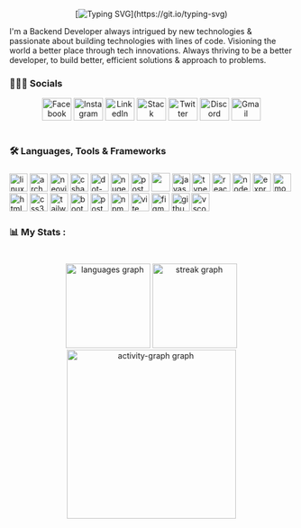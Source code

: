<div align="center">
 
[![Typing SVG](https://readme-typing-svg.herokuapp.com?font=JetBrains+Mono&weight=800&size=30&pause=1000&color=67A9F7&width=435&lines=I+USE+ARCH+BTW.)](https://git.io/typing-svg)

</div>
I'm a Backend Developer always intrigued by new technologies & passionate about building technologies with lines of code. Visioning the world a better place through tech innovations. Always thriving to be a better developer, to build better, efficient solutions & approach to problems.


<h3 align="left">👨🏻‍💻 Socials</h3>
<div align="center">
<a href="https://www.facebook.com/kngval21/" target="_blank"><img src="https://raw.githubusercontent.com/maurodesouza/profile-readme-generator/master/src/assets/icons/social/facebook/default.svg" width="52" height="40" alt="Facebook"></a>
<a href="https://www.instagram.com/kngval.dev/" target="_blank"><img src="https://raw.githubusercontent.com/maurodesouza/profile-readme-generator/master/src/assets/icons/social/instagram/default.svg" width="52" height="40" alt="Instagram"></a>
<a href="https://www.linkedin.com/in/brent-king-valino-0400aa288/" target="_blank"><img src="https://raw.githubusercontent.com/maurodesouza/profile-readme-generator/master/src/assets/icons/social/linkedin/default.svg" width="52" height="40" alt="LinkedIn"></a>
<a href="https://stackoverflow.com/users/23075881/brent-v" target="_blank"><img src="https://raw.githubusercontent.com/maurodesouza/profile-readme-generator/master/src/assets/icons/social/stackoverflow/default.svg" width="52" height="40" alt="Stack Overflow"></a>
<a href="https://twitter.com/kngval_" target="_blank"><img src="https://raw.githubusercontent.com/maurodesouza/profile-readme-generator/master/src/assets/icons/social/twitter/default.svg" width="52" height="40" alt="Twitter"></a>
<a href="kngval" target="_blank"><img src="https://raw.githubusercontent.com/maurodesouza/profile-readme-generator/master/src/assets/icons/social/discord/default.svg" width="52" height="40" alt="Discord"></a>
<a href="mailto:brentvalino61@gmail.com" target="_blank"><img src="https://raw.githubusercontent.com/maurodesouza/profile-readme-generator/master/src/assets/icons/social/gmail/default.svg" width="52" height="40" alt="Gmail"></a>
</div>


  
<br clear="both">

<h3 align="left">🛠 Languages, Tools & Frameworks</h3>

###

<div align="left">

  <img src="https://img.shields.io/badge/Linux-FCC624?logo=linux&logoColor=black&style=for-the-badge" height="32" alt="linux logo"  />
  <img src="https://img.shields.io/badge/Arch_Linux-1793D1?style=for-the-badge&logo=arch-linux&logoColor=white" height="32" alt="arch linux logo"  />
  <img src="https://img.shields.io/badge/Neovim-57A143?logo=neovim&logoColor=black&style=for-the-badge" height="32" alt="neovim logo"  />
<img src="https://img.shields.io/badge/C Sharp-239120?logo=csharp&logoColor=white&style=for-the-badge" height="32" alt="csharp logo"  />
  <img src="https://img.shields.io/badge/.NET-512BD4?logo=dotnet&logoColor=white&style=for-the-badge" height="32" alt="dot-net logo"  />
  <img src="https://img.shields.io/badge/NuGet-004880?style=for-the-badge&logo=nuget&logoColor=white" height="32" alt="nuget logo" />
  <img src="https://img.shields.io/badge/PostgreSQL-4169E1?logo=postgresql&logoColor=white&style=for-the-badge" height="32" alt="postgresql logo"  />
  <img src="https://img.shields.io/badge/JWT-000000?style=for-the-badge&logo=JSON%20web%20tokens&logoColor=white" height="33"/>
  <img src="https://img.shields.io/badge/JavaScript-F7DF1E?logo=javascript&logoColor=black&style=for-the-badge" height="32" alt="javascript logo"  />
  
  <img src="https://img.shields.io/badge/TypeScript-3178C6?logo=typescript&logoColor=white&style=for-the-badge" height="32" alt="typescript logo"  />


  <img src="https://img.shields.io/badge/React-61DAFB?logo=react&logoColor=black&style=for-the-badge" height="32" alt="react logo"  />
 
  <img src="https://img.shields.io/badge/Node.js-339933?logo=nodedotjs&logoColor=white&style=for-the-badge" height="32" alt="nodejs logo"  />
 
  <img src="https://img.shields.io/badge/Express-000000?logo=express&logoColor=white&style=for-the-badge" height="32" alt="express logo"  />
 
  <img src="https://img.shields.io/badge/MongoDB-47A248?logo=mongodb&logoColor=white&style=for-the-badge" height="32" alt="mongodb logo"  />
 
  <img src="https://img.shields.io/badge/HTML5-E34F26?logo=html5&logoColor=white&style=for-the-badge" height="32" alt="html5 logo"  />
 
  <img src="https://img.shields.io/badge/CSS3-1572B6?logo=css3&logoColor=white&style=for-the-badge" height="32" alt="css3 logo"  />
 
  <img src="https://img.shields.io/badge/Tailwind CSS-06B6D4?logo=tailwindcss&logoColor=black&style=for-the-badge" height="32" alt="tailwindcss logo"  />
 
  <img src="https://img.shields.io/badge/Bootstrap-7952B3?logo=bootstrap&logoColor=white&style=for-the-badge" height="32" alt="bootstrap logo"  />
 
  <img src="https://img.shields.io/badge/Postman-FF6C37?logo=postman&logoColor=black&style=for-the-badge" height="32" alt="postman logo"  />
 
  <img src="https://img.shields.io/badge/npm-CB3837?logo=npm&logoColor=white&style=for-the-badge" height="32" alt="npm logo"  />
 
  <img src="https://img.shields.io/badge/Vite-646CFF?logo=vite&logoColor=white&style=for-the-badge" height="32" alt="vite logo"  />
 
  <img src="https://img.shields.io/badge/Figma-F24E1E?logo=figma&logoColor=white&style=for-the-badge" height="32" alt="figma logo"  />
 
  <img src="https://img.shields.io/badge/GitHub-181717?logo=github&logoColor=white&style=for-the-badge" height="32" alt="github logo"  />
 
  <img src="https://img.shields.io/badge/Visual Studio Code-007ACC?logo=visualstudiocode&logoColor=white&style=for-the-badge" height="32" alt="vscode logo"  />
 
</div>

###

<h3 align="left">📊   My Stats :</h3>

###

<br clear="both">

<div align="center">
  <img src="https://github-readme-stats.vercel.app/api/top-langs?username=kngval&locale=en&hide_title=false&layout=compact&card_width=320&langs_count=12&theme=radical&hide_border=true&order=2" height="150" alt="languages graph"  />
  <img src="https://streak-stats.demolab.com?user=kngval&locale=en&mode=daily&theme=radical&hide_border=true&border_radius=5&order=3" height="150" alt="streak graph"  />
  <img src="https://github-readme-activity-graph.vercel.app/graph?username=kngval&radius=10&theme=redical&area=true&order=5&hide_title=false&hide_border=true" height="300" alt="activity-graph graph"  />
</div>

###









